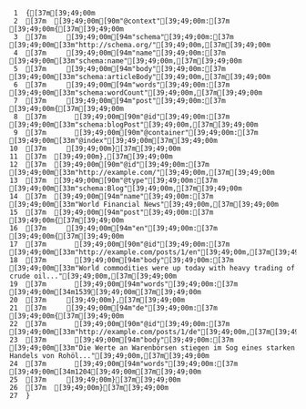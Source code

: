      1	{[37m[39;49;00m
     2	[37m  [39;49;00m[90m"@context"[39;49;00m:[37m [39;49;00m{[37m[39;49;00m
     3	[37m     [39;49;00m[94m"schema"[39;49;00m:[37m [39;49;00m[33m"http://schema.org/"[39;49;00m,[37m[39;49;00m
     4	[37m     [39;49;00m[94m"name"[39;49;00m:[37m [39;49;00m[33m"schema:name"[39;49;00m,[37m[39;49;00m
     5	[37m     [39;49;00m[94m"body"[39;49;00m:[37m [39;49;00m[33m"schema:articleBody"[39;49;00m,[37m[39;49;00m
     6	[37m     [39;49;00m[94m"words"[39;49;00m:[37m [39;49;00m[33m"schema:wordCount"[39;49;00m,[37m[39;49;00m
     7	[37m     [39;49;00m[94m"post"[39;49;00m:[37m [39;49;00m{[37m[39;49;00m
     8	[37m       [39;49;00m[90m"@id"[39;49;00m:[37m [39;49;00m[33m"schema:blogPost"[39;49;00m,[37m[39;49;00m
     9	[37m       [39;49;00m[90m"@container"[39;49;00m:[37m [39;49;00m[33m"@index"[39;49;00m[37m[39;49;00m
    10	[37m     [39;49;00m}[37m[39;49;00m
    11	[37m  [39;49;00m},[37m[39;49;00m
    12	[37m  [39;49;00m[90m"@id"[39;49;00m:[37m [39;49;00m[33m"http://example.com/"[39;49;00m,[37m[39;49;00m
    13	[37m  [39;49;00m[90m"@type"[39;49;00m:[37m [39;49;00m[33m"schema:Blog"[39;49;00m,[37m[39;49;00m
    14	[37m  [39;49;00m[94m"name"[39;49;00m:[37m [39;49;00m[33m"World Financial News"[39;49;00m,[37m[39;49;00m
    15	[37m  [39;49;00m[94m"post"[39;49;00m:[37m [39;49;00m{[37m[39;49;00m
    16	[37m     [39;49;00m[94m"en"[39;49;00m:[37m [39;49;00m{[37m[39;49;00m
    17	[37m       [39;49;00m[90m"@id"[39;49;00m:[37m [39;49;00m[33m"http://example.com/posts/1/en"[39;49;00m,[37m[39;49;00m
    18	[37m       [39;49;00m[94m"body"[39;49;00m:[37m [39;49;00m[33m"World commodities were up today with heavy trading of crude oil..."[39;49;00m,[37m[39;49;00m
    19	[37m       [39;49;00m[94m"words"[39;49;00m:[37m [39;49;00m[34m1539[39;49;00m[37m[39;49;00m
    20	[37m     [39;49;00m},[37m[39;49;00m
    21	[37m     [39;49;00m[94m"de"[39;49;00m:[37m [39;49;00m{[37m[39;49;00m
    22	[37m       [39;49;00m[90m"@id"[39;49;00m:[37m [39;49;00m[33m"http://example.com/posts/1/de"[39;49;00m,[37m[39;49;00m
    23	[37m       [39;49;00m[94m"body"[39;49;00m:[37m [39;49;00m[33m"Die Werte an Warenbörsen stiegen im Sog eines starken Handels von Rohöl..."[39;49;00m,[37m[39;49;00m
    24	[37m       [39;49;00m[94m"words"[39;49;00m:[37m [39;49;00m[34m1204[39;49;00m[37m[39;49;00m
    25	[37m     [39;49;00m}[37m[39;49;00m
    26	[37m  [39;49;00m}[37m[39;49;00m
    27	}
